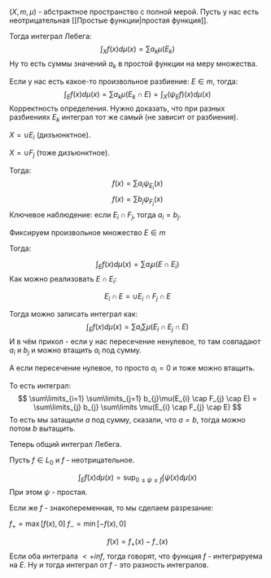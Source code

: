 $(X, m, \mu)$ - абстрактное пространство с полной мерой.
Пусть у нас есть неотрицательная [[Простые функции|простая функция]].

Тогда интеграл Лебега:
$$
\int_{X} f(x)d\mu(x) = \sum\limits a_{k} \mu(E_{k})
$$
Ну то есть суммы значений $a_{k}$ в простой функции на меру множества.

Если у нас есть какое-то произвольное разбиение:
$E \in m$, тогда:
$$
\int_{E} f(x)d\mu(x) = \sum\limits a_{k}\mu(E_{k} \cap E) = \int_{X}(\psi_{E}f)(x)d\mu(x)
$$
Корректность определения. Нужно доказать, что при разных разбиениях $E_{k}$ интеграл тот же самый (не зависит от разбиения).

$X = \cup E_{i}$ (дизъюнктное).

$X = \cup F_{j}$ (тоже дизъюнктное).

Тогда:
$$
f(x) = \sum\limits a_{i} \psi_{E_{i}}(x)
$$
$$
f(x) = \sum\limits b_{j} \psi_{F_{j}}(x)
$$
Ключевое наблюдение: если $E_{i} \cap F_{j}$, тогда $a_{i} = b_{j}$.

Фиксируем произвольное множество $E \in m$

Тогда:

$$
\int_{E} f(x)d\mu(x) = \sum\limits a_{i} \mu(E \cap E_{i})
$$
Как можно реализовать $E \cap E_{i}$:

$$
E_{i} \cap E = \cup E_{i} \cap F_{j} \cap E
$$

Тогда можно записать интеграл как:
$$
\int_{E} f(x)d\mu(x) = \sum\limits a_{i} \sum\limits \mu(E_{i} \cap E_{j} \cap E)
$$
И в чём прикол - если у нас пересечение ненулевое, то там совпадают $a_{i}$ и $b_{j}$ и можно втащить $a_{i}$ под сумму.

А если пересечение нулевое, то просто $a_{i} = 0$ и тоже можно втащить.

То есть интеграл:
$$
\sum\limits_{i=1} \sum\limits_{j=1} b_{j}\mu(E_{i} \cap F_{j} \cap E) = \sum\limits_{j} b_{j} \sum\limits \mu(E_{i} \cap F_{j} \cap E)
$$
То есть мы затащили $a$ под сумму, сказали, что $a = b$, тогда можно потом $b$ вытащить.

Теперь общий интеграл Лебега.

Пусть $f \in L_{0}$ и $f$ - неотрицательное.

$$
\int_{E} f(x)d\mu(x) = \sup_{0\leq \psi \leq f} \int \psi(x)d\mu(x)
$$
При этом $\psi$ - простая.

Если же $f$ - знакопеременная, то мы сделаем разрезание:

$f_{+} = \max[f(x), 0]$
$f_{-} = \min[-f(x), 0]$

$$
f(x) = f_{+}(x) - f_{-}(x)
$$
Если оба интеграла $< +inf$, тогда говорят, что функция $f$ - интегрируема на $E$. Ну и тогда интеграл от $f$ - это разность интегралов.


